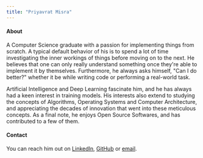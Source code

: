 ```yaml
---
title: "Priyavrat Misra"
---
```


#### About
A Computer Science graduate with a passion for implementing things from scratch. A typical default behavior of his is to spend a lot of time investigating the inner workings of things before moving on to the next. He believes that one can only really understand something once they're able to implement it by themselves. Furthermore, he always asks himself, "Can I do better?" whether it be while writing code or performing a real-world task.

Artificial Intelligence and Deep Learning fascinate him, and he has always had a keen interest in training models. His interests also extend to studying the concepts of Algorithms, Operating Systems and Computer Architecture, and appreciating the decades of innovation that went into these meticulous concepts. As a final note, he enjoys Open Source Softwares, and has contributed to a few of them.

#### Contact
You can reach him out on [LinkedIn](https://www.linkedin.com/in/priyavrat-misra/), [GitHub](https://github.com/priyavrat-misra) or [email](mailto:priyavratmisra123@gmail.com).
